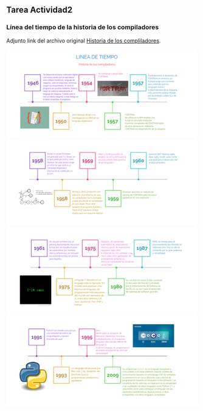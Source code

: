 ## Tarea Actividad2

### Línea del tiempo de la historia de los compiladores

Adjunto link del archivo original [Historia de los compliladores](https://view.genial.ly/5f81fafd2c73690dacd11fa5/horizontal-infographic-timeline-historia-de-los-compiladores).

<img src="img/Historia de los compiladores por alejandro pozos.png">

<img src="img/Historia de los compiladores por alejandro pozos2.png">

<img src="img/Historia de los compiladores por alejandro pozos3.png">

<img src="img/Historia de los compiladores por alejandro pozos4.png">